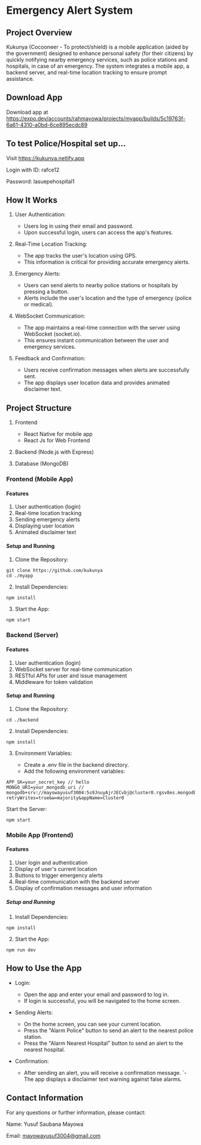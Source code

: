 #
# Emergency Alert System
## Project Overview

Kukunya (Cocooneer - To protect/shield) is a mobile application (aided by the government) designed to enhance personal safety (for their citizens) by quickly notifying nearby emergency services, such as police stations and hospitals, in case of an emergency. The system integrates a mobile app, a backend server, and real-time location tracking to ensure prompt assistance.

## Download App
Download app at https://expo.dev/accounts/rahmayowa/projects/myapp/builds/5c19763f-6a61-4310-a0bd-6ce895ecdc89

## To test Police/Hospital set up...

Visit https://kukunya.netlify.app

Login with ID: rafce12

Password: lasuepehospital1

## How It Works
1. User Authentication:

    - Users log in using their email and password.
    - Upon successful login, users can access the app's features.

2. Real-Time Location Tracking:

    - The app tracks the user's location using GPS.
    - This information is critical for providing accurate emergency alerts.

3. Emergency Alerts:

    - Users can send alerts to nearby police stations or hospitals by pressing a button.
    - Alerts include the user's location and the type of emergency (police or medical).

4. WebSocket Communication:

    - The app maintains a real-time connection with the server using WebSocket (socket.io).
    - This ensures instant communication between the user and emergency services.

5. Feedback and Confirmation:

    - Users receive confirmation messages when alerts are successfully sent.
    - The app displays user location data and provides animated disclaimer text.

## Project Structure
1. Frontend
    - React Native for mobile app
    - React Js for Web Frontend

2. Backend (Node.js with Express)

3. Database (MongoDB)

### Frontend (Mobile App)
#### Features

1. User authentication (login)
2. Real-time location tracking
3. Sending emergency alerts
4. Displaying user location
5. Animated disclaimer text


#### Setup and Running

1. Clone the Repository:

```
git clone https://github.com/kukunya
cd ./myapp
```
2. Install Dependencies:

```
npm install
```
3. Start the App:

```bash
npm start
```

### Backend (Server)
#### Features
1. User authentication (login)
2. WebSocket server for real-time communication
3. RESTful APIs for user and issue management
4. Middleware for token validation
#### Setup and Running
1. Clone the Repository:

```
cd ./backend
```
2. Install Dependencies:

```
npm install
```
3. Environment Variables:

    - Create a .env file in the backend directory.
    - Add the following environment variables:
 ```
APP_SK=your_secret_key // hello
MONGO_URI=your_mongodb_uri // mongodb+srv://mayowayusuf3004:5s9JnuyAjrJECvbj@cluster0.rgsv8es.mongodb.net/?retryWrites=true&w=majority&appName=Cluster0
```
Start the Server:

```
npm start
```
### Mobile App (Frontend)
#### Features
1. User login and authentication
2. Display of user's current location
3. Buttons to trigger emergency alerts
4. Real-time communication with the backend server
5. Display of confirmation messages and user information

##### Setup and Running

1. Install Dependencies:
```
npm install
```

2. Start the App:

```
npm run dev
```

## How to Use the App
- Login:

    - Open the app and enter your email and password to log in.
    - If login is successful, you will be navigated to the home screen.

- Sending Alerts:

    - On the home screen, you can see your current location.
    - Press the "Alarm Police" button to send an alert to the nearest police station.
    - Press the "Alarm Nearest Hospital" button to send an alert to the nearest hospital.
- Confirmation:

    - After sending an alert, you will receive a confirmation message.
`- The app displays a disclaimer text warning against false alarms.

## Contact Information
For any questions or further information, please contact:

Name: Yusuf Saubana Mayowa

Email: mayowayusuf3004@gmail.com
